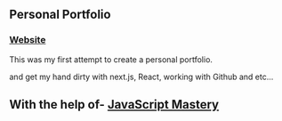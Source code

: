 ## Personal Portfolio

### [Website](https://elmiado.vercel.app)

This was my first attempt to create a personal portfolio.

and get my hand dirty with next.js, React, working with Github and etc...

## With the help of- [JavaScript Mastery](https://github.com/adrianhajdin/portfolio_website)
